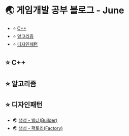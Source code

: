 # 🌏 게임개발 공부 블로그 - June
<!-- TOC tocDepth:2..3 chapterDepth:2..6 -->

- ⭐ [C++](#-c)
- ⭐ [알고리즘](#-알고리즘)
- ⭐ [디자인패턴](#-디자인패턴)

<!-- /TOC -->

## ⭐ C++

## ⭐ 알고리즘

## ⭐ 디자인패턴

- 🌏 [생성 - 빌더(Builder)](DP_Builder.md)
- 🌏 [생성 - 팩토리(Factory)](DP_Factory.md)
